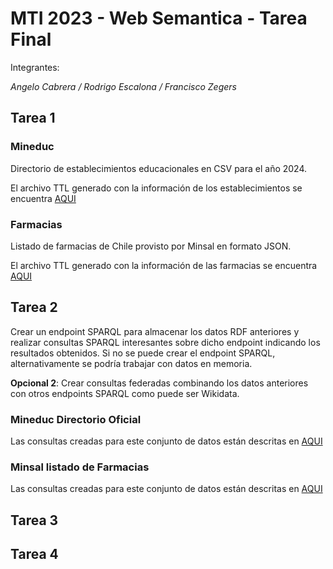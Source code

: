 # MTI 2023 - Web Semantica - Tarea Final
Integrantes:

*Angelo Cabrera / Rodrigo Escalona / Francisco Zegers*

## Tarea 1
### Mineduc
Directorio de establecimientos educacionales en CSV para el año 2024.

El archivo TTL generado con la información de los establecimientos se encuentra [AQUI](Tarea1/datosMineduc_23012025.ttl)

### Farmacias
Listado de farmacias de Chile provisto por Minsal en formato JSON.

El archivo TTL generado con la información de las farmacias se encuentra [AQUI](Tarea1/minsal-farmacias-16012025-v5.ttl)

## Tarea 2
Crear un endpoint SPARQL para almacenar los datos RDF anteriores y realizar consultas SPARQL interesantes sobre dicho endpoint indicando los resultados obtenidos. Si no se puede crear el endpoint SPARQL, alternativamente se podría trabajar con datos en memoria.

**Opcional 2**: Crear consultas federadas combinando los datos anteriores con otros endpoints SPARQL como puede ser Wikidata.

### Mineduc Directorio Oficial
Las consultas creadas para este conjunto de datos están descritas en [AQUI](Tarea2/Mineduc.md)

### Minsal listado de Farmacias
Las consultas creadas para este conjunto de datos están descritas en [AQUI](Tarea2/Minsal.md)

## Tarea 3

## Tarea 4
